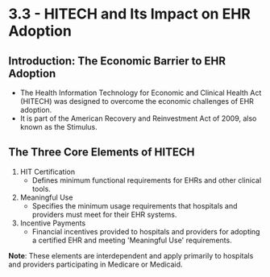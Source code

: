 # 3.3 - HITECH and Its Impact on EHR Adoption

## Introduction: The Economic Barrier to EHR Adoption
- The Health Information Technology for Economic and Clinical Health Act (HITECH) was designed to overcome the economic challenges of EHR adoption.
- It is part of the American Recovery and Reinvestment Act of 2009, also known as the Stimulus.

## The Three Core Elements of HITECH
1. HIT Certification
   - Defines minimum functional requirements for EHRs and other clinical tools.
2. Meaningful Use
   - Specifies the minimum usage requirements that hospitals and providers must meet for their EHR systems.
3. Incentive Payments
   - Financial incentives provided to hospitals and providers for adopting a certified EHR and meeting 'Meaningful Use' requirements.

**Note**: These elements are interdependent and apply primarily to hospitals and providers participating in Medicare or Medicaid.
